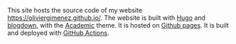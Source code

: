 This site hosts the source code of my website <https://oliviergimenez.github.io/>. The website is built with [Hugo](https://gohugo.io/) and [blogdown](https://bookdown.org/yihui/blogdown/), with the [Academic](https://sourcethemes.com/academic/) theme. It is hosted on [Github pages](https://pages.github.com/). It is built and deployed with [GitHub Actions](https://docs.github.com/en/actions/quickstart). 

